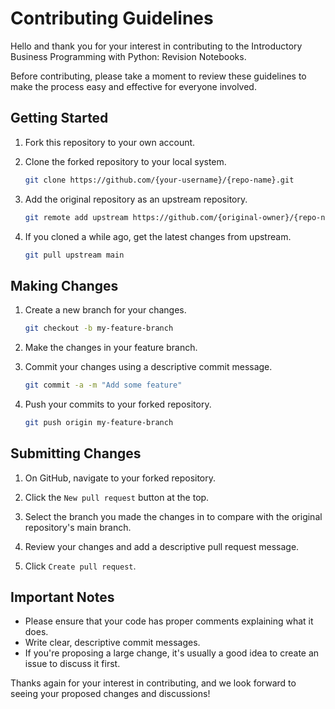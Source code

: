 # Contributing Guidelines

Hello and thank you for your interest in contributing to the Introductory Business Programming with Python: Revision Notebooks. 

Before contributing, please take a moment to review these guidelines to make the process easy and effective for everyone involved.

## Getting Started

1. Fork this repository to your own account.

2. Clone the forked repository to your local system.

   ```bash
   git clone https://github.com/{your-username}/{repo-name}.git
   ```

3. Add the original repository as an upstream repository.

   ```bash
   git remote add upstream https://github.com/{original-owner}/{repo-name}.git
   ```

4. If you cloned a while ago, get the latest changes from upstream.

   ```bash
   git pull upstream main
   ```

## Making Changes

1. Create a new branch for your changes.

   ```bash
   git checkout -b my-feature-branch
   ```

2. Make the changes in your feature branch.

3. Commit your changes using a descriptive commit message.

   ```bash
   git commit -a -m "Add some feature"
   ```

4. Push your commits to your forked repository.

   ```bash
   git push origin my-feature-branch
   ```

## Submitting Changes

1. On GitHub, navigate to your forked repository.

2. Click the `New pull request` button at the top.

3. Select the branch you made the changes in to compare with the original repository's main branch.

4. Review your changes and add a descriptive pull request message.

5. Click `Create pull request`.

## Important Notes

- Please ensure that your code has proper comments explaining what it does.
- Write clear, descriptive commit messages.
- If you're proposing a large change, it's usually a good idea to create an issue to discuss it first.

Thanks again for your interest in contributing, and we look forward to seeing your proposed changes and discussions!

